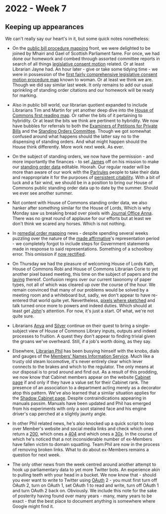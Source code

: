 # 2022 - Week 7

## Keeping up appearances

We can't really say our heart's in it, but some quick notes nonetheless:

* On the [public bill procedure mapping](https://ukparliament.github.io/ontologies/procedure/maps/legislation/primary/public-bills/public-bills.pdf) front, we were delighted to be joined by Mhairi and Gael of Scottish Parliament fame. For once, we had done our homework and combed through assorted committee reports in search of all things [legislative consent motion](https://www.parliament.uk/site-information/glossary/legislative-consent/#:~:text=A%20legislative%20consent%20motion%20is,law%20on%20a%20devolved%20matter.) related. Or at least Librarian Jayne had. An hour later - give or take some tidying time - we were in possession of the [first fairly comprehensive legislative consent motion procedure map](https://ukparliament.github.io/ontologies/procedure/maps/legislation/primary/public-bills/components/devolved-legislature-consent/scottish-parliament/scottish-parliament-consent.pdf) known to woman. Or at least we think we are. Though we did say similar last week. It only remains to add our usual sprinkling of standing order citations and our homework will be ready for marking.

* Also in public bill world, our librarian quotient expanded to include Librarians Tim and Martin for yet another deep dive into the [House of Commons first reading map](https://ukparliament.github.io/ontologies/procedure/maps/legislation/primary/public-bills/components/commons/first-reading/first-reading.pdf). Or rather the bits of it pertaining to hybridity. Or at least the bits we think are pertinent to hybridity. We now have bubbles for referrals to both the [Examiners of Petitions for Private Bills](https://www.parliament.uk/site-information/glossary/examiner-of-petitions/) and the [Standing Orders Committee](https://guidetoprocedure.parliament.uk/articles/9cd1x7hR/standing-orders-committee). Though we got somewhat confused around what happens should the latter say no to the dispensing of standing orders. And what might happen should the House think differently. More work next week. As ever.

* On the subject of standing orders, we now have the permission - and more importantly the finances - to set [James](https://twitter.com/jamesjefferies) off on his mission to make our [standing order data](https://api.parliament.uk/standing-orders) editable. Hoorah. Our regular reader will be more than aware of our work with the [Parlrules](https://parlrulesdata.org/) people to take their data and reappropriate it for the purposes of [persistent citability](https://api.parliament.uk/standing-orders/fragments/223). With a bit of luck and a fair wind, we should be in a position to bring our House of Commons public standing order data up to date by the summer. Should we ever see another summer.

* Not content with House of Commons standing order data, we also hanker after something similar for the House of Lords, Which is why Monday saw us breaking bread over pixels with [Journal Office Anna](https://twitter.com/LoogaGirl). There was no great round of applause for our efforts but at least we don't think we scared any horses. Which is not nothing.

* In [remedial order mapping](https://ukparliament.github.io/ontologies/procedure/maps/legislation/secondary/#remedial-orders) news - despite spending several weeks puzzling over the nature of the [made affirmative](https://ukparliament.github.io/ontologies/procedure/maps/legislation/secondary/statutory-instruments/super-affirmative-procedures/remedial-orders/made-affirmative/made-affirmative.pdf)'s representation period - we completely forgot to include steps for Government statements made in response to said representations. Something of a schoolboy error. This omission if [now rectified](https://trello.com/c/AEy1vR67/267-made-affirmative-remedial-order-representations-statement).

* On Thursday we had the pleasure of welcoming House of Lords Kath, House of Commons Robi and House of Commons Librarian Corie to yet another pixel based meeting, this time on the subject of papers and the [laying](https://ukparliament.github.io/ontologies/laying/laying-ontology.html#d4e106) thereof. Confusion reigns over our current taxonomy of paper types, not all of which was cleared up over the course of the hour. We remain convinced that many of our problems would be solved by a meeting room and a whiteboard but, sadly, we don't appear to have re-entered that world quite yet. Nevertheless, [pixels where sketched](https://github.com/ukparliament/ontologies/blob/master/laying/paper-types/paper-types.svg) and talk turned once more to powers and indeed duties. Which should at least get [John](https://twitter.com/johnlsheridan)'s attention. For now, it's just a start. Of what, we're not quite sure.

* Librarians [Anya](https://twitter.com/bitten_) and [Silver](https://twitter.com/silveroliver) continue on their quest to bring a single-subject view of House of Commons Library inputs, outputs and indeed processes to fruition. A quest they don't appear to finding trivial given the groans we've overheard. Still, if a job's worth doing, as they say.

* Elsewhere, [Librarian Phil](https://twitter.com/philbgorman) has been busying himself with the knobs, dials and gauges of the [Members' Names Information Service](https://data.parliament.uk/membersdataplatform/default.aspx). Much like a trusty old steam locomotive, it's never entirely clear which lever connects to the brakes and which to the regulator. The only means at our disposal is to prod around and find out. As a result of this prodding, we now know that Cabinet members appear on the website [Cabinet page](https://members.parliament.uk/Government/Cabinet) if and only if they have a value set for their Cabinet rank. The presence of an association to a department acting merely as a decorator atop this pattern. We've also learned that a similar situation applies for the [Shadow Cabinet page](https://members.parliament.uk/Opposition/Cabinet). Despite contraindications appearing in manuals passim. Manuals have been updated and Phil has emerged from his experiments with only a soot stained face and his engine driver's cap perched at a slightly jaunty angle.

* In other Phil related news, he's also knocked up a quick script to loop over Member's website and social media links and check which ones return a [200](https://developer.mozilla.org/en-US/docs/Web/HTTP/Status/200), which ones a [404](https://developer.mozilla.org/en-US/docs/Web/HTTP/Status/404) and which ones a [30x](https://developer.mozilla.org/en-US/docs/Web/HTTP/Status#redirection_messages). In the course of which he's noticed that a not inconsiderable number of ex-Members have fallen victim to domain squatting. Team:Phil are now in the process of removing broken links. What to do about ex-Members remains a question for next week.

* The only other news from the week centred around another attempt to hook up parliamentary data to yet more Twitter bots. An experience akin to pulling teeth with your head in a bucket. We now know that - should you ever want to write to Twitter using [OAuth](https://en.wikipedia.org/wiki/OAuth) 2 - you must first turn off OAuth 2, turn on OAuth 1, set OAuth 1 to read and write, turn off OAuth 1 and turn OAuth 2 back on. Obviously. We include this note for the sake of posterity having found over many years - many, many years to be exact - that the best place to document anything is somewhere where Google might find it.